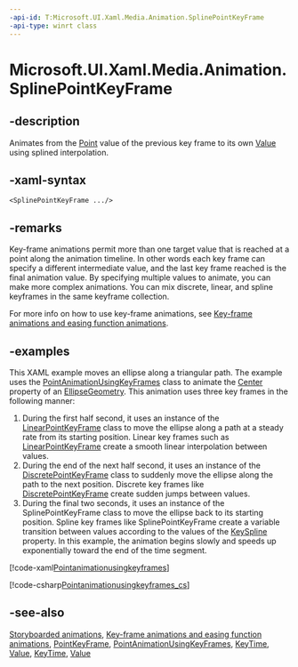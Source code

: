 ```yaml
---
-api-id: T:Microsoft.UI.Xaml.Media.Animation.SplinePointKeyFrame
-api-type: winrt class
---
```


<!-- Class syntax.
public class SplinePointKeyFrame : Windows.UI.Xaml.Media.Animation.PointKeyFrame, Windows.UI.Xaml.Media.Animation.ISplinePointKeyFrame
-->

# Microsoft.UI.Xaml.Media.Animation.SplinePointKeyFrame

## -description
Animates from the [Point](/uwp/api/windows.foundation.point) value of the previous key frame to its own [Value](pointkeyframe_value.md) using splined interpolation.

## -xaml-syntax
```xaml
<SplinePointKeyFrame .../>
```


## -remarks
Key-frame animations permit more than one target value that is reached at a point along the animation timeline. In other words each key frame can specify a different intermediate value, and the last key frame reached is the final animation value. By specifying multiple values to animate, you can make more complex animations. You can mix discrete, linear, and spline keyframes in the same keyframe collection.

For more info on how to use key-frame animations, see [Key-frame animations and easing function animations](/windows/apps/design/motion/key-frame-and-easing-function-animations).

## -examples
This XAML example moves an ellipse along a triangular path. The example uses the [PointAnimationUsingKeyFrames](pointanimationusingkeyframes.md) class to animate the [Center](../microsoft.ui.xaml.media/ellipsegeometry_center.md) property of an [EllipseGeometry](../microsoft.ui.xaml.media/ellipsegeometry.md). This animation uses three key frames in the following manner:


1. During the first half second, it uses an instance of the [LinearPointKeyFrame](linearpointkeyframe.md) class to move the ellipse along a path at a steady rate from its starting position. Linear key frames such as [LinearPointKeyFrame](linearpointkeyframe.md) create a smooth linear interpolation between values.
1. During the end of the next half second, it uses an instance of the [DiscretePointKeyFrame](discretepointkeyframe.md) class to suddenly move the ellipse along the path to the next position. Discrete key frames like [DiscretePointKeyFrame](discretepointkeyframe.md) create sudden jumps between values.
1. During the final two seconds, it uses an instance of the SplinePointKeyFrame class to move the ellipse back to its starting position. Spline key frames like SplinePointKeyFrame create a variable transition between values according to the values of the [KeySpline](splinepointkeyframe_keyspline.md) property. In this example, the animation begins slowly and speeds up exponentially toward the end of the time segment.




[!code-xaml[Pointanimationusingkeyframes](../microsoft.ui.xaml/code/pointanimationusingkeyframes/csharp/Page.xaml#SnippetPointanimationusingkeyframes)]

[!code-csharp[Pointanimationusingkeyframes_cs](../microsoft.ui.xaml/code/pointanimationusingkeyframes/csharp/Page.xaml.cs#SnippetPointanimationusingkeyframes_cs)]

## -see-also
[Storyboarded animations](/windows/apps/design/motion/storyboarded-animations), [Key-frame animations and easing function animations](/windows/apps/design/motion/key-frame-and-easing-function-animations), [PointKeyFrame](pointkeyframe.md), [PointAnimationUsingKeyFrames](pointanimationusingkeyframes.md), [KeyTime](pointkeyframe_keytime.md), [Value](pointkeyframe_value.md),
[KeyTime](pointkeyframe_keytime.md), [Value](pointkeyframe_value.md)
